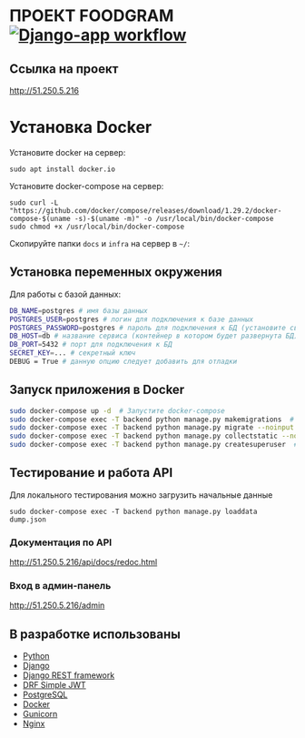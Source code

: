 # ПРОЕКТ FOODGRAM [![Django-app workflow](https://github.com/eagurin/foodgram-project-react/actions/workflows/main.yml/badge.svg)](https://github.com/eagurin/foodgram-project-react/actions/workflows/main.yml)

## Ссылка на проект
http://51.250.5.216

# Установка Docker
Установите docker на сервер:
```
sudo apt install docker.io 
```

Установите docker-compose на сервер:
```
sudo curl -L "https://github.com/docker/compose/releases/download/1.29.2/docker-compose-$(uname -s)-$(uname -m)" -o /usr/local/bin/docker-compose
sudo chmod +x /usr/local/bin/docker-compose
```

Скопируйте папки `docs` и `infra` на сервер в `~/`:



## Установка переменных окружения
Для работы с базой данных:
```sh
DB_NAME=postgres # имя базы данных
POSTGRES_USER=postgres # логин для подключения к базе данных
POSTGRES_PASSWORD=postgres # пароль для подключения к БД (установите свой)
DB_HOST=db # название сервиса (контейнер в котором будет развернута БД)
DB_PORT=5432 # порт для подключения к БД
SECRET_KEY=... # секретный ключ
DEBUG = True # данную опцию следует добавить для отладки
```

## Запуск приложения в Docker 
```sh
sudo docker-compose up -d  # Запустите docker-compose
sudo docker-compose exec -T backend python manage.py makemigrations  # Создать миграции миграции
sudo docker-compose exec -T backend python manage.py migrate --noinput  # Применить миграции
sudo docker-compose exec -T backend python manage.py collectstatic --no-input  # Собрать статику
sudo docker-compose exec -T backend python manage.py createsuperuser  # Создать суперпользователя
```

## Тестирование и работа API 
Для локального тестирования можно загрузить начальные данные
```
sudo docker-compose exec -T backend python manage.py loaddata dump.json
```
### Документация по API
http://51.250.5.216/api/docs/redoc.html

### Вход в админ-панель
http://51.250.5.216/admin
 
 
## В разработке использованы
* [Python](https://www.python.org/)
* [Django](https://www.djangoproject.com/)
* [Django REST framework](https://www.django-rest-framework.org/)
* [DRF Simple JWT](https://django-rest-framework-simplejwt.readthedocs.io/en/latest/)
* [PostgreSQL](https://www.postgresql.org/)
* [Docker](https://www.docker.com/)
* [Gunicorn](https://gunicorn.org/)
* [Nginx](https://nginx.org/)

